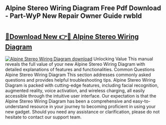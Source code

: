 ## Alpine Stereo Wiring Diagram Free Pdf Download - Part-WyP New Repair Owner Guide rwbId

# <h2><a href="http://dfpujl.blite.top/?on=Alpine+Stereo+Wiring+Diagram">🔗Download New 👉🔴 Alpine Stereo Wiring Diagram</a></h2>

[![Alpine Stereo Wiring Diagram download](https://i.imgur.com/lujVjoI.png)](http://dfpujl.blite.top/?on=Alpine+Stereo+Wiring+Diagram)
Unlocking Value This manual reveals the full value of your new Alpine Stereo Wiring Diagram with detailed explanations of features and functionalities. Common Questions Alpine Stereo Wiring Diagram This section addresses commonly asked questions and provides helpful troubleshooting tips. Alpine Stereo Wiring Diagram is packed with cutting-edge features, including facial recognition, augmented reality, voice activation, and wireless charging, all easily accessible through the intuitive user interface. Our expectation is that the Alpine Stereo Wiring Diagram has been a comprehensive and easy-to-understand resource in your journey to becoming proficient in using your new gadget. Should you need any assistance or clarification, please do not hesitate to contact our support team.
